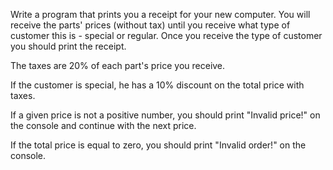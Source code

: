 Write a program that prints you a receipt for your new computer. You will receive the parts' prices (without tax) until you receive what type of customer this is - special or regular. Once you receive the type of customer you should print the receipt.

The taxes are 20% of each part's price you receive. 

If the customer is special, he has a 10% discount on the total price with taxes.

If a given price is not a positive number, you should print "Invalid price!" on the console and continue with the next price.

If the total price is equal to zero, you should print "Invalid order!" on the console.
